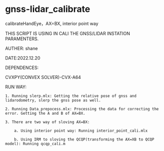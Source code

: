 # gnss-lidar_calibrate
calibrateHandEye，AX=BX, interior point way

THIS SCRIPT IS USING IN CALI THE GNSS/LIDAR INSTATION PARAMENTERS.

AUTHER: shane

DATE:2022.12.20

DEPENDENCES:

CVXPY(CONVEX SOLVER)-CVX-A64

RUN WAY:

    1. Running slerp.mlx: Getting the relative pose of gnss and lidarodometry, slerp the gnss pose as well.
    
    2. Running Data_prepocess.mlx: Processing the data for correcting the error. Getting the A and B of AX=BX.
    
    3. There are two way of sloving AX=BX:
    
        a. Using interior point way: Running interior_point_cali.mlx
        
        b. Using IRM to sloving the QCQP(transforming the AX=XB to QCQP model): Running qcqp_cali.m
